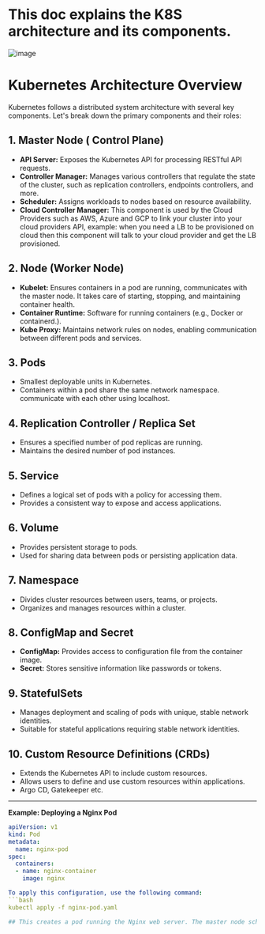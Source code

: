 # This doc explains the K8S architecture and its components.

![image](https://github.com/jalaluddinmohammed/DevOps-Diary/assets/145260536/35fc4d53-3da4-4b71-84d0-71cea59cd7b1)




# Kubernetes Architecture Overview

Kubernetes follows a distributed system architecture with several key components. Let's break down the primary components and their roles:

## 1. Master Node ( Control Plane)

- **API Server:** Exposes the Kubernetes API for processing RESTful API requests.
- **Controller Manager:** Manages various controllers that regulate the state of the cluster, such as replication controllers, endpoints controllers, and more.
- **Scheduler:** Assigns workloads to nodes based on resource availability.
- **Cloud Controller Manager:** This component is used by the Cloud Providers such as AWS, Azure and GCP to link your cluster into your cloud providers API, example: when you need a LB to be provisioned on cloud then this component will talk to your cloud provider and get the LB provisioned.

## 2. Node (Worker Node)

- **Kubelet:** Ensures containers in a pod are running, communicates with the master node.  It takes care of starting, stopping, and maintaining container health.
- **Container Runtime:** Software for running containers (e.g., Docker or containerd.).
- **Kube Proxy:**  Maintains network rules on nodes, enabling communication between different pods and services.

## 3. Pods

- Smallest deployable units in Kubernetes.
- Containers within a pod share the same network namespace. communicate with each other using localhost.

## 4. Replication Controller / Replica Set

- Ensures a specified number of pod replicas are running.
- Maintains the desired number of pod instances.

## 5. Service

- Defines a logical set of pods with a policy for accessing them.
- Provides a consistent way to expose and access applications.

## 6. Volume

- Provides persistent storage to pods.
- Used for sharing data between pods or persisting application data.

## 7. Namespace

- Divides cluster resources between users, teams, or projects.
- Organizes and manages resources within a cluster.

## 8. ConfigMap and Secret

- **ConfigMap:** Provides access to configuration file from the container image.
- **Secret:** Stores sensitive information like passwords or tokens.

## 9. StatefulSets

- Manages deployment and scaling of pods with unique, stable network identities.
- Suitable for stateful applications requiring stable network identities.

## 10. Custom Resource Definitions (CRDs)

- Extends the Kubernetes API to include custom resources.
- Allows users to define and use custom resources within applications.
- Argo CD, Gatekeeper etc.

---

**Example: Deploying a Nginx Pod**

```yaml
apiVersion: v1
kind: Pod
metadata:
  name: nginx-pod
spec:
  containers:
  - name: nginx-container
    image: nginx

To apply this configuration, use the following command:
```bash
kubectl apply -f nginx-pod.yaml

## This creates a pod running the Nginx web server. The master node schedules the pod to a worker node, and the Kubelet ensures the Nginx container is running.
